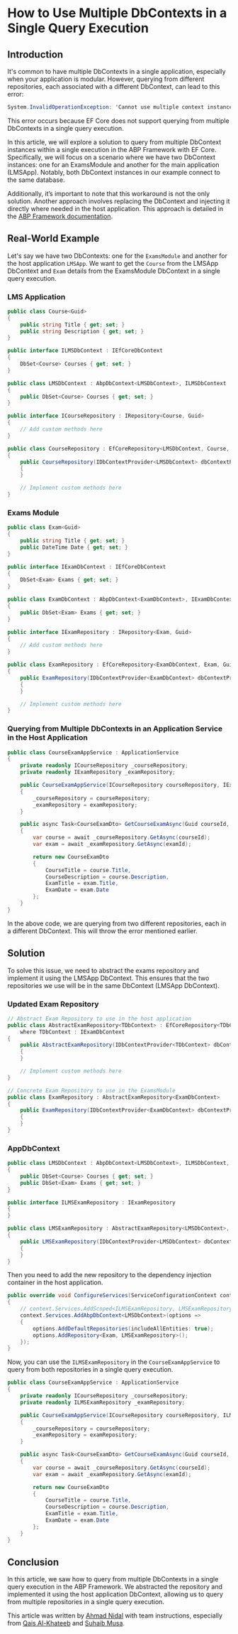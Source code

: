 # How to Use Multiple DbContexts in a Single Query Execution

## Introduction
It's common to have multiple DbContexts in a single application, especially when your application is modular. However, querying from different repositories, each associated with a different DbContext, can lead to this error:

```csharp
System.InvalidOperationException: 'Cannot use multiple context instances within a single query execution. Ensure the query uses a single context instance.'
```

This error occurs because EF Core does not support querying from multiple DbContexts in a single query execution.

In this article, we will explore a solution to query from multiple DbContext instances within a single execution in the ABP Framework with EF Core. Specifically, we will focus on a scenario where we have two DbContext instances: one for an ExamsModule and another for the main application (LMSApp). Notably, both DbContext instances in our example connect to the same database.

Additionally, it’s important to note that this workaround is not the only solution. Another approach involves replacing the DbContext and injecting it directly where needed in the host application. This approach is detailed in the [ABP Framework documentation](https://docs.abp.io/en/abp/latest/Entity-Framework-Core-Migrations#entityframeworkcore-project).

## Real-World Example
Let's say we have two DbContexts: one for the `ExamsModule` and another for the host application `LMSApp`. We want to get the `Course` from the LMSApp DbContext and `Exam` details from the ExamsModule DbContext in a single query execution.

### LMS Application
```csharp
public class Course<Guid>
{
    public string Title { get; set; }
    public string Description { get; set; }
}

public interface ILMSDbContext : IEfCoreDbContext
{
    DbSet<Course> Courses { get; set; }
}

public class LMSDbContext : AbpDbContext<LMSDbContext>, ILMSDbContext
{
    public DbSet<Course> Courses { get; set; }
}

public interface ICourseRepository : IRepository<Course, Guid>
{
    // Add custom methods here
}

public class CourseRepository : EfCoreRepository<LMSDbContext, Course, Guid>, ICourseRepository
{
    public CourseRepository(IDbContextProvider<LMSDbContext> dbContextProvider) : base(dbContextProvider)
    {
    }

    // Implement custom methods here
}
```

### Exams Module
```csharp
public class Exam<Guid>
{
    public string Title { get; set; }
    public DateTime Date { get; set; }
}

public interface IExamDbContext : IEfCoreDbContext
{
    DbSet<Exam> Exams { get; set; }
}

public class ExamDbContext : AbpDbContext<ExamDbContext>, IExamDbContext
{
    public DbSet<Exam> Exams { get; set; }
}

public interface IExamRepository : IRepository<Exam, Guid>
{
    // Add custom methods here
}

public class ExamRepository : EfCoreRepository<ExamDbContext, Exam, Guid>, IExamRepository
{
    public ExamRepository(IDbContextProvider<ExamDbContext> dbContextProvider) : base(dbContextProvider)
    {
    }

    // Implement custom methods here
}
```

### Querying from Multiple DbContexts in an Application Service in the Host Application
```csharp
public class CourseExamAppService : ApplicationService
{
    private readonly ICourseRepository _courseRepository;
    private readonly IExamRepository _examRepository;

    public CourseExamAppService(ICourseRepository courseRepository, IExamRepository examRepository)
    {
        _courseRepository = courseRepository;
        _examRepository = examRepository;
    }

    public async Task<CourseExamDto> GetCourseExamAsync(Guid courseId, Guid examId)
    {
        var course = await _courseRepository.GetAsync(courseId);
        var exam = await _examRepository.GetAsync(examId);

        return new CourseExamDto
        {
            CourseTitle = course.Title,
            CourseDescription = course.Description,
            ExamTitle = exam.Title,
            ExamDate = exam.Date
        };
    }
}
```

In the above code, we are querying from two different repositories, each in a different DbContext. This will throw the error mentioned earlier.

## Solution

To solve this issue, we need to abstract the exams repository and implement it using the LMSApp DbContext. This ensures that the two repositories we use will be in the same DbContext (LMSApp DbContext).

### Updated Exam Repository
```csharp
// Abstract Exam Repository to use in the host application
public class AbstractExamRepository<TDbContext> : EfCoreRepository<TDbContext, Exam, Guid>, IExamRepository
    where TDbContext : IExamDbContext
{
    public AbstractExamRepository(IDbContextProvider<TDbContext> dbContextProvider) : base(dbContextProvider)
    {
    }

    // Implement custom methods here
}

// Concrete Exam Repository to use in the ExamsModule
public class ExamRepository : AbstractExamRepository<ExamDbContext>
{
    public ExamRepository(IDbContextProvider<ExamDbContext> dbContextProvider) : base(dbContextProvider)
    {
    }
}
```

### AppDbContext
```csharp
public class LMSDbContext : AbpDbContext<LMSDbContext>, ILMSDbContext, IExamDbContext
{
    public DbSet<Course> Courses { get; set; }
    public DbSet<Exam> Exams { get; set; }
}

public interface ILMSExamRepository : IExamRepository
{
}

public class LMSExamRepository : AbstractExamRepository<LMSDbContext>, ILMSExamRepository
{
    public LMSExamRepository(IDbContextProvider<LMSDbContext> dbContextProvider) : base(dbContextProvider)
    {
    }
}
```

Then you need to add the new repository to the dependency injection container in the host application.

```csharp
public override void ConfigureServices(ServiceConfigurationContext context)
{
    // context.Services.AddScoped<ILMSExamRepository, LMSExamRepository>();
    context.Services.AddAbpDbContext<LMSDbContext>(options =>
    {
        options.AddDefaultRepositories(includeAllEntities: true);
        options.AddRepository<Exam, LMSExamRepository>();
    });
}
```

Now, you can use the `ILMSExamRepository` in the `CourseExamAppService` to query from both repositories in a single query execution.

```csharp
public class CourseExamAppService : ApplicationService
{
    private readonly ICourseRepository _courseRepository;
    private readonly ILMSExamRepository _examRepository;

    public CourseExamAppService(ICourseRepository courseRepository, ILMSExamRepository examRepository)
    {
        _courseRepository = courseRepository;
        _examRepository = examRepository;
    }

    public async Task<CourseExamDto> GetCourseExamAsync(Guid courseId, Guid examId)
    {
        var course = await _courseRepository.GetAsync(courseId);
        var exam = await _examRepository.GetAsync(examId);

        return new CourseExamDto
        {
            CourseTitle = course.Title,
            CourseDescription = course.Description,
            ExamTitle = exam.Title,
            ExamDate = exam.Date
        };
    }
}
```

## Conclusion
In this article, we saw how to query from multiple DbContexts in a single query execution in the ABP Framework. We abstracted the repository and implemented it using the host application DbContext, allowing us to query from multiple repositories in a single query execution.

This article was written by [Ahmad Nidal](https://community.abp.io/members/Ahmad-Nidal) with team instructions, especially from [Qais Al-Khateeb](https://community.abp.io/members/qais.alkhateeb@devnas-jo.com) and [Suhaib Musa](https://community.abp.io/members/suhaibmousa032@gmail.com).
